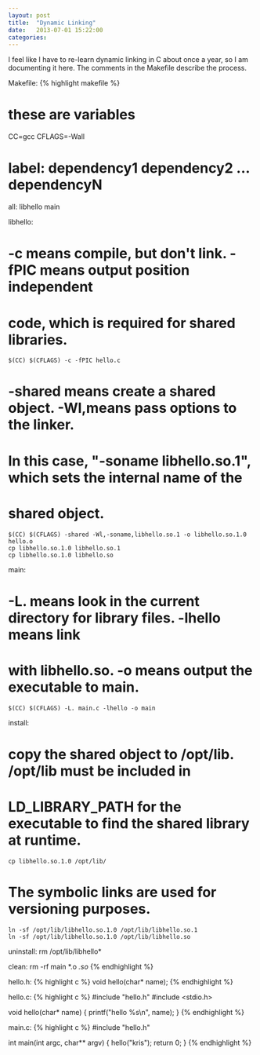 ```yaml
---
layout: post
title:  "Dynamic Linking"
date:   2013-07-01 15:22:00
categories: 
---
```

I feel like I have to re-learn dynamic linking in C about once a year, so I am documenting it here.  The comments in the Makefile describe the process.

Makefile:
{% highlight makefile %}
# these are variables
CC=gcc
CFLAGS=-Wall

# label: dependency1 dependency2 ... dependencyN
all: libhello main

libhello:
# -c means compile, but don't link. -fPIC means output position independent
# code, which is required for shared libraries.
	$(CC) $(CFLAGS) -c -fPIC hello.c
# -shared means create a shared object. -Wl,means pass options to the linker.
# In this case, "-soname libhello.so.1", which sets the internal name of the
# shared object.
	$(CC) $(CFLAGS) -shared -Wl,-soname,libhello.so.1 -o libhello.so.1.0 hello.o
	cp libhello.so.1.0 libhello.so.1
	cp libhello.so.1.0 libhello.so

main:
# -L. means look in the current directory for library files. -lhello means link
# with libhello.so.  -o means output the executable to main.
	$(CC) $(CFLAGS) -L. main.c -lhello -o main

install:
# copy the shared object to /opt/lib.  /opt/lib must be included in
# LD_LIBRARY_PATH for the executable to find the shared library at runtime.
	cp libhello.so.1.0 /opt/lib/
# The symbolic links are used for versioning purposes.
	ln -sf /opt/lib/libhello.so.1.0 /opt/lib/libhello.so.1
	ln -sf /opt/lib/libhello.so.1.0 /opt/lib/libhello.so

uninstall:
	rm /opt/lib/libhello*

clean:
	rm -rf main *.o *.so*
{% endhighlight %}

hello.h:
{% highlight c %}
void hello(char* name);
{% endhighlight %}

hello.c:
{% highlight c %}
#include "hello.h"
#include <stdio.h>

void hello(char* name)
{
   printf("hello %s\n", name);
}
{% endhighlight %}

main.c:
{% highlight c %}
#include "hello.h"

int main(int argc, char** argv)
{
   hello("kris");
   return 0;
}
{% endhighlight %}
